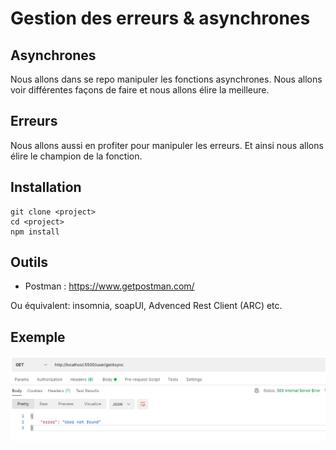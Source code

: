 # Gestion des erreurs & asynchrones

## Asynchrones

Nous allons dans se repo manipuler les fonctions asynchrones.
Nous allons voir différentes façons de faire et nous allons élire la meilleure.

## Erreurs

Nous allons aussi en profiter pour manipuler les erreurs. Et ainsi nous allons élire le champion de la fonction.

## Installation

```shell
git clone <project>
cd <project>
npm install
```

## Outils
- Postman : https://www.getpostman.com/

Ou équivalent: insomnia, soapUI, Advenced Rest Client (ARC) etc.

## Exemple

![](_doc/img.png)

